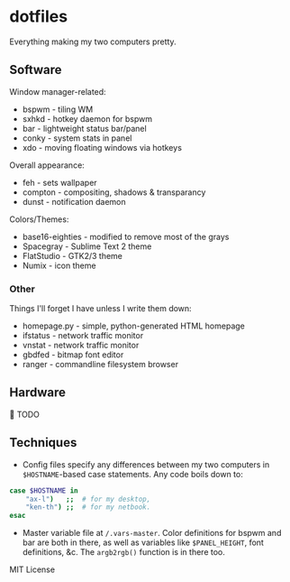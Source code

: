 dotfiles
========

Everything making my two computers pretty. 

Software
--------

Window manager-related:
+ bspwm - tiling WM
+ sxhkd - hotkey daemon for bspwm
+ bar - lightweight status bar/panel
+ conky - system stats in panel
+ xdo - moving floating windows via hotkeys

Overall appearance:
+ feh - sets wallpaper
+ compton - compositing, shadows & transparancy
+ dunst - notification daemon

Colors/Themes:
+ base16-eighties - modified to remove most of the grays
+ Spacegray - Sublime Text 2 theme
+ FlatStudio - GTK2/3 theme
+ Numix - icon theme

### Other
Things I'll forget I have unless I write them down:
+ homepage.py - simple, python-generated HTML homepage
+ ifstatus - network traffic monitor
+ vnstat - network traffic monitor
+ gbdfed - bitmap font editor
+ ranger - commandline filesystem browser


Hardware
--------
:memo: TODO


Techniques
----------
- Config files specify any differences between my two computers in `$HOSTNAME`-based case statements. Any code boils down to:
```bash
case $HOSTNAME in
    "ax-l")   ;;  # for my desktop,
    "ken-th") ;;  # for my netbook.
esac
```

- Master variable file at `/.vars-master`. Color definitions for bspwm and bar are both in there, as well as variables like `$PANEL_HEIGHT`, font definitions, &c. The `argb2rgb()` function is in there too.


MIT License

